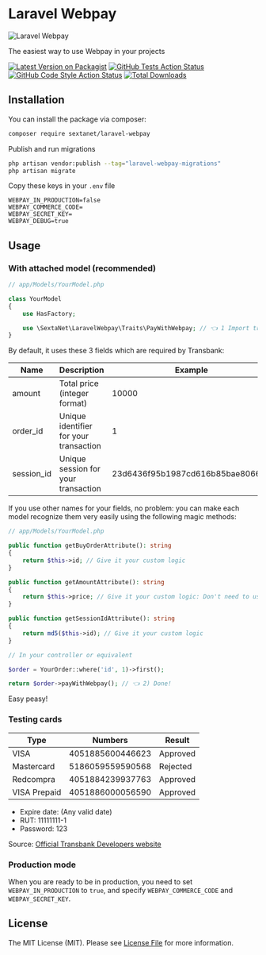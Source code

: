 # Laravel Webpay

![Laravel Webpay](https://sextanet.sfo2.cdn.digitaloceanspaces.com/packages/laravel-webpay/logo.webp)

The easiest way to use Webpay in your projects 

[![Latest Version on Packagist](https://img.shields.io/packagist/v/sextanet/laravel-webpay.svg?style=flat-square)](https://packagist.org/packages/sextanet/laravel-webpay)
[![GitHub Tests Action Status](https://img.shields.io/github/actions/workflow/status/sextanet/laravel-webpay/run-tests.yml?branch=main&label=tests&style=flat-square)](https://github.com/sextanet/laravel-webpay/actions?query=workflow%3Arun-tests+branch%3Amain)
[![GitHub Code Style Action Status](https://img.shields.io/github/actions/workflow/status/sextanet/laravel-webpay/fix-php-code-style-issues.yml?branch=main&label=code%20style&style=flat-square)](https://github.com/sextanet/laravel-webpay/actions?query=workflow%3A"Fix+PHP+code+style+issues"+branch%3Amain)
[![Total Downloads](https://img.shields.io/packagist/dt/sextanet/laravel-webpay.svg?style=flat-square)](https://packagist.org/packages/sextanet/laravel-webpay)

## Installation

You can install the package via composer:

```bash
composer require sextanet/laravel-webpay
```

Publish and run migrations

```bash
php artisan vendor:publish --tag="laravel-webpay-migrations"
php artisan migrate
```

Copy these keys in your `.env` file

```dotenv
WEBPAY_IN_PRODUCTION=false
WEBPAY_COMMERCE_CODE=
WEBPAY_SECRET_KEY=
WEBPAY_DEBUG=true
```

## Usage

### With attached model (recommended)

```php
// app/Models/YourModel.php

class YourModel
{
    use HasFactory;

    use \SextaNet\LaravelWebpay\Traits\PayWithWebpay; // 👈 1 Import trait
}
```

By default, it uses these 3 fields which are required by Transbank:

| Name       | Description                            | Example                          |
|------------|----------------------------------------|----------------------------------|
| amount     | Total price (integer format)           | 10000                            |
| order_id   | Unique identifier for your transaction | 1                                |
| session_id | Unique session for your transaction    | 23d6436f95b1987cd616b85bae806649 |

If you use other names for your fields, no problem: you can make each model recognize them very easily using the following magic methods:

```php
// app/Models/YourModel.php

public function getBuyOrderAttribute(): string
{
    return $this->id; // Give it your custom logic
}

public function getAmountAttribute(): string
{
    return $this->price; // Give it your custom logic: Don't need to use decimals
}

public function getSessionIdAttribute(): string
{
    return md5($this->id); // Give it your custom logic
}
```

```php
// In your controller or equivalent

$order = YourOrder::where('id', 1)->first();

return $order->payWithWebpay(); // 👈 2) Done!
```

Easy peasy!

### Testing cards

|Type        |Numbers         |Result  |
|------------|----------------|--------|
|VISA        |4051885600446623|Approved|
|Mastercard  |5186059559590568|Rejected|
|Redcompra   |4051884239937763|Approved|
|VISA Prepaid|4051886000056590|Approved|

- Expire date: (Any valid date)
- RUT: 11111111-1
- Password: 123

Source: [Official Transbank Developers website](https://www.transbankdevelopers.cl/documentacion/como_empezar#tarjetas-de-prueba)

### Production mode

When you are ready to be in production, you need to set `WEBPAY_IN_PRODUCTION` to `true`, and specify `WEBPAY_COMMERCE_CODE` and `WEBPAY_SECRET_KEY`.

## License

The MIT License (MIT). Please see [License File](LICENSE.md) for more information.
